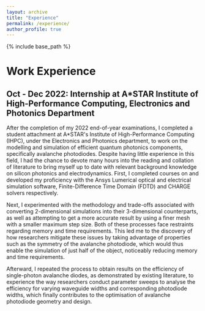 ```yaml
---
layout: archive
title: "Experience"
permalink: /experience/
author_profile: true
---
```


{% include base_path %}

Work Experience
======

Oct - Dec 2022: Internship at A*STAR Institute of High-Performance Computing, Electronics and Photonics Department
------
After the completion of my 2022 end-of-year examinations, I completed a student attachment at A*STAR's Institute of High-Performance Computing (IHPC), under the Electronics and Photonics department, to work on the modelling and simulation of efficient quantum photonics components, specifically avalanche photodiodes. Despite having little experience in this field, I had the chance to devote many hours into the reading and collation of literature to bring myself up to date with relevant background knowledge on silicon photonics and electrodynamics. First, I completed courses on and developed my proficiency with the Ansys Lumerical optical and electrical simulation software, Finite-Difference Time Domain (FDTD) and CHARGE solvers respectively.

Next, I experimented with the methodology and trade-offs associated with converting 2-dimensional simulations into their 3-dimensional counterparts, as well as attempting to get a more accurate result by using a finer mesh with a smaller maximum step size. Both of these processes face restraints regarding memory and time requirements. This led me to the discovery of how researchers mitigate these issues by taking advantage of properties such as the symmetry of the avalanche photodiode, which would thus enable the simulation of just half of the object, noticeably reducing memory and time requirements.

Afterward, I repeated the process to obtain results on the efficiency of single-photon avalanche diodes, as demonstrated by existing literature, to experience the way researchers conduct parameter sweeps to analyse the efficiency for varying waveguide widths and corresponding photodiode widths, which finally contributes to the optimisation of avalanche photodiode geometry and design.